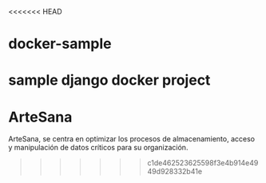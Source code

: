 <<<<<<< HEAD
# docker-sample
sample django docker project
=======
# ArteSana
ArteSana, se centra en optimizar los procesos de almacenamiento, acceso y manipulación de datos críticos para su organización.
>>>>>>> c1de462523625598f3e4b914e4949d928332b41e

